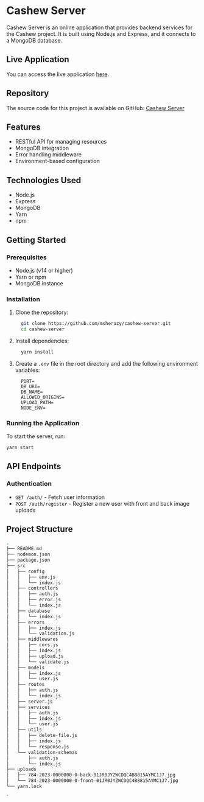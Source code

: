 # Cashew Server

Cashew Server is an online application that provides backend services for the Cashew project. It is built using Node.js and Express, and it connects to a MongoDB database.

## Live Application

You can access the live application [here](https://cashew-server-qxocr.ondigitalocean.app/).

## Repository

The source code for this project is available on GitHub: [Cashew Server](https://github.com/msherazy/cashew-server.git)

## Features

- RESTful API for managing resources
- MongoDB integration
- Error handling middleware
- Environment-based configuration

## Technologies Used

- Node.js
- Express
- MongoDB
- Yarn
- npm

## Getting Started

### Prerequisites

- Node.js (v14 or higher)
- Yarn or npm
- MongoDB instance

### Installation

1. Clone the repository:
	  ```bash
		git clone https://github.com/msherazy/cashew-server.git
		cd cashew-server

2. Install dependencies:
	  ```bash
		yarn install

3. Create a `.env` file in the root directory and add the following environment variables:
	  ```dotenv
		PORT=
		DB_URI=
		DB_NAME=
		ALLOWED_ORIGINS=
		UPLOAD_PATH=
		NODE_ENV=

### Running the Application

To start the server, run:
```bash
yarn start
   ```

## API Endpoints

### Authentication

- `GET /auth/` - Fetch user information
- `POST /auth/register` - Register a new user with front and back image uploads

## Project Structure

```sh
.
├── README.md
├── nodemon.json
├── package.json
├── src
│   ├── config
│   │   ├── env.js
│   │   └── index.js
│   ├── controllers
│   │   ├── auth.js
│   │   ├── error.js
│   │   └── index.js
│   ├── database
│   │   └── index.js
│   ├── errors
│   │   ├── index.js
│   │   └── validation.js
│   ├── middlewares
│   │   ├── cors.js
│   │   ├── index.js
│   │   ├── upload.js
│   │   └── validate.js
│   ├── models
│   │   ├── index.js
│   │   └── user.js
│   ├── routes
│   │   ├── auth.js
│   │   └── index.js
│   ├── server.js
│   ├── services
│   │   ├── auth.js
│   │   ├── index.js
│   │   └── user.js
│   ├── utils
│   │   ├── delete-file.js
│   │   ├── index.js
│   │   └── response.js
│   └── validation-schemas
│       ├── auth.js
│       └── index.js
├── uploads
│   ├── 784-2023-0000000-0-back-01JR0JYZWCDQC4B8815AYMC1J7.jpg
│   └── 784-2023-0000000-0-front-01JR0JYZWCDQC4B8815AYMC1J7.jpg
└── yarn.lock

`